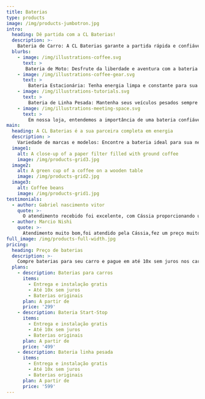 ```yaml
---
title: Baterias
type: products
image: /img/products-jumbotron.jpg
intro:
  heading: Dê partida com a CL Baterias!
  description: >-
    Bateria de Carro: A CL Baterias garante a partida rápida e confiável do seu carro, com a tecnologia de chumbo-ácido mais avançada do mercado.
  blurbs:
    - image: /img/illustrations-coffee.svg
      text: >
       Bateria de Moto: Desfrute da liberdade e aventura com a bateria ideal para sua motocicleta, proporcionando energia para longas viagens e pilotagem segura.
    - image: /img/illustrations-coffee-gear.svg
      text: >
        Bateria Estacionária: Tenha energia limpa e constante para sua casa ou empresa com as baterias estacionárias da CL Baterias, perfeitas para sistemas de energia solar e backup.
    - image: /img/illustrations-tutorials.svg
      text: >
        Bateria de Linha Pesada: Mantenha seus veículos pesados sempre em movimento com as baterias de linha pesada da CL Baterias, projetadas para alta corrente de partida e confiabilidade duradoura.
    - image: /img/illustrations-meeting-space.svg
      text: >
        Em nossa loja, entendemos a importância de uma bateria confiável para a segurança e desempenho do seu veículo. Por isso, oferecemos apenas produtos testados e aprovados, com garantia de qualidade que só nossa experiência no mercado pode oferecer.
main:
  heading: A CL Baterias é a sua parceira completa em energia
  description: >
    Variedade de marcas e modelos: Encontre a bateria ideal para sua necessidade e orçamento com nossa ampla variedade de produtos. Preço competitivo: Oferecemos o melhor custo-benefício do mercado, sem comprometer a qualidade.
  image1:
    alt: A close-up of a paper filter filled with ground coffee
    image: /img/products-grid3.jpg
  image2:
    alt: A green cup of a coffee on a wooden table
    image: /img/products-grid2.jpg
  image3:
    alt: Coffee beans
    image: /img/products-grid1.jpg
testimonials:
  - author: Gabriel nascimento vitor
    quote: >-
      O atendimento recebido foi excelente, com Cássia proporcionando um serviço rápido e eficiente pelo WhatsApp e Fábio, o técnico, oferecendo assistência detalhada e cuidadosa no local, incluindo testes e explicações sobre o alternador do carro.
  - author: Marcio Nishi
    quote: >-
      Atendimento muito bom,foi atendido pela Cássia,fez um preço muito bom na bateria e a troca foi rápida...
full_image: /img/products-full-width.jpg
pricing:
  heading: Preço de baterias
  description: >-
    Compre baterias para seu carro e pague em até 10x sem juros nos cartões. Além disso, aproveite nossa promoção de entrega e instalação totalmente gratuitas. Não perca essa oportunidade de garantir mais praticidade e segurança para o seu veículo com total comodidade!
  plans:
    - description: Baterias para carros
      items:
        - Entrega e instalação gratis
        - Até 10x sem juros
        - Baterias originais
      plan: A partir de
      price: '299'
    - description: Bateria Start-Stop
      items:
        - Entrega e instalação gratis
        - Até 10x sem juros
        - Baterias originais
      plan: A partir de
      price: '499'
    - description: Bateria linha pesada
      items:
        - Entrega e instalação gratis
        - Até 10x sem juros
        - Baterias originais
      plan: A partir de
      price: '599'
---
```



